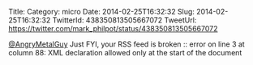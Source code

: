 Title: 
Category: micro
Date: 2014-02-25T16:32:32
Slug: 2014-02-25T16:32:32
TwitterId: 438350813505667072
TweetUrl: https://twitter.com/mark_philpot/status/438350813505667072

[@AngryMetalGuy](https://twitter.com/AngryMetalGuy) Just FYI, your RSS feed is broken :: error on line 3 at column 88: XML declaration allowed only at the start of the document